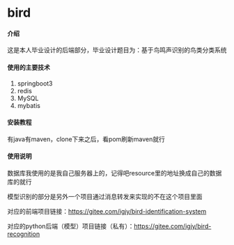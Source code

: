 # bird

#### 介绍
这是本人毕业设计的后端部分，毕业设计题目为：基于鸟鸣声识别的鸟类分类系统

#### 使用的主要技术
1. springboot3
2. redis
3. MySQL
4. mybatis

#### 安装教程
有java有maven，clone下来之后，看pom刷新maven就行

#### 使用说明
数据库我使用的是我自己服务器上的，记得吧resource里的地址换成自己的数据库的就行

模型识别的部分是另外一个项目通过消息转发来实现的不在这个项目里面

对应的前端项目链接：https://gitee.com/igjy/bird-identification-system

对应的python后端（模型）项目链接（私有）：https://gitee.com/igjy/bird-recognition
